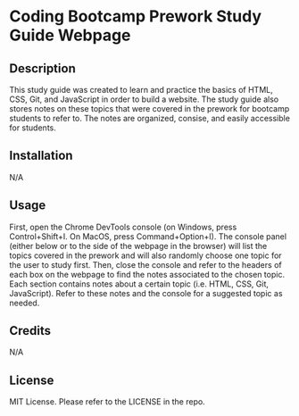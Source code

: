 # Coding Bootcamp Prework Study Guide Webpage

## Description

This study guide was created to learn and practice the basics of HTML, CSS, Git, and JavaScript in order to build a website. The study guide also stores notes on these topics that were covered in the prework for bootcamp students to refer to. The notes are organized, consise, and easily accessible for students.

## Installation

N/A

## Usage

First, open the Chrome DevTools console (on Windows, press Control+Shift+I. On MacOS, press Command+Option+I). The console panel (either below or to the side of the webpage in the browser) will list the topics covered in the prework and will also randomly choose one topic for the user to study first. Then, close the console and refer to the headers of each box on the webpage to find the notes associated to the chosen topic. Each section contains notes about a certain topic (i.e. HTML, CSS, Git, JavaScript). Refer to these notes and the console for a suggested topic as needed. 

## Credits

N/A

## License

MIT License. Please refer to the LICENSE in the repo.
